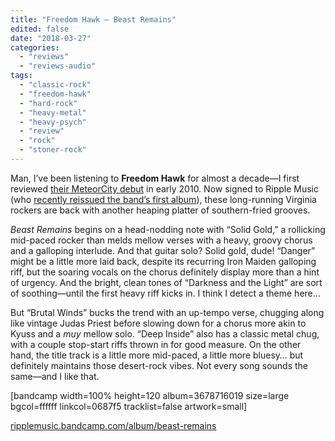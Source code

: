 ```yaml
---
title: "Freedom Hawk – Beast Remains"
edited: false
date: "2018-03-27"
categories:
  - "reviews"
  - "reviews-audio"
tags:
  - "classic-rock"
  - "freedom-hawk"
  - "hard-rock"
  - "heavy-metal"
  - "heavy-psych"
  - "review"
  - "rock"
  - "stoner-rock"
---
```


Man, I’ve been listening to **Freedom Hawk** for almost a decade—I first reviewed [their MeteorCity debut](https://hellbound.ca/2010/01/freedom-hawk-st/) in early 2010. Now signed to Ripple Music (who [recently reissued the band’s first album](https://hellbound.ca/2017/01/freedom-hawk-sunlight/)), these long-running Virginia rockers are back with another heaping platter of southern-fried grooves.

_Beast Remains_ begins on a head-nodding note with “Solid Gold,” a rollicking mid-paced rocker than melds mellow verses with a heavy, groovy chorus and a galloping interlude. And that guitar solo? Solid gold, dude! “Danger” might be a little more laid back, despite its recurring Iron Maiden galloping riff, but the soaring vocals on the chorus definitely display more than a hint of urgency. And the bright, clean tones of “Darkness and the Light” are sort of soothing—until the first heavy riff kicks in. I think I detect a theme here…

But “Brutal Winds” bucks the trend with an up-tempo verse, chugging along like vintage Judas Priest before slowing down for a chorus more akin to Kyuss and a _muy_ mellow solo. “Deep Inside” also has a classic metal chug, with a couple stop-start riffs thrown in for good measure. On the other hand, the title track is a little more mid-paced, a little more bluesy… but definitely maintains those desert-rock vibes. Not every song sounds the same—and I like that.

\[bandcamp width=100% height=120 album=3678716019 size=large bgcol=ffffff linkcol=0687f5 tracklist=false artwork=small\]

[ripplemusic.bandcamp.com/album/beast-remains](https://ripplemusic.bandcamp.com/album/beast-remains)
